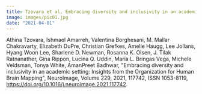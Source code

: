 ```yaml
---
title: Tzovara et al. Embracing diversity and inclusivity in an academic setting - Insights from the Organization for Human Brain Mapping
image: images/pic01.jpg
date: "2021-04-01"
---
```

Athina Tzovara, Ishmael Amarreh, Valentina Borghesani, M. Mallar Chakravarty, Elizabeth DuPre, Christian Grefkes, Amelie Haugg, Lee Jollans, Hyang Woon Lee, Sharlene D. Newman, Rosanna K. Olsen, J. Tilak Ratnanather, Gina Rippon, Lucina Q. Uddin, Maria L. Bringas Vega, Michele Veldsman, Tonya White, AmanPreet Badhwar, "Embracing diversity and inclusivity in an academic setting: Insights from the Organization for Human Brain Mapping", NeuroImage, Volume 229, 2021, 117742, ISSN 1053-8119, https://doi.org/10.1016/j.neuroimage.2021.117742.

<!-- more -->

